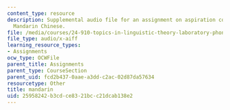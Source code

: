 ```yaml
---
content_type: resource
description: Supplemental audio file for an assignment on aspiration contrasts in
  Mandarin Chinese.
file: /media/courses/24-910-topics-in-linguistic-theory-laboratory-phonology-spring-2007/25958242b3cdce8321bcc21dcab138e2_mandarin.aiff
file_type: audio/x-aiff
learning_resource_types:
- Assignments
ocw_type: OCWFile
parent_title: Assignments
parent_type: CourseSection
parent_uid: fcd2b437-0aae-a3dd-c2ac-02d87da57634
resourcetype: Other
title: mandarin
uid: 25958242-b3cd-ce83-21bc-c21dcab138e2
---
```

